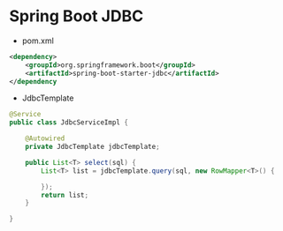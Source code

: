 # Spring Boot JDBC




- pom.xml

```xml
<dependency>
    <groupId>org.springframework.boot</groupId>
    <artifactId>spring-boot-starter-jdbc</artifactId>
</dependency
```


- JdbcTemplate

```java
@Service
public class JdbcServiceImpl {

    @Autowired
    private JdbcTemplate jdbcTemplate;

    public List<T> select(sql) {
        List<T> list = jdbcTemplate.query(sql, new RowMapper<T>() {

        });
        return list;
    }

}

```






